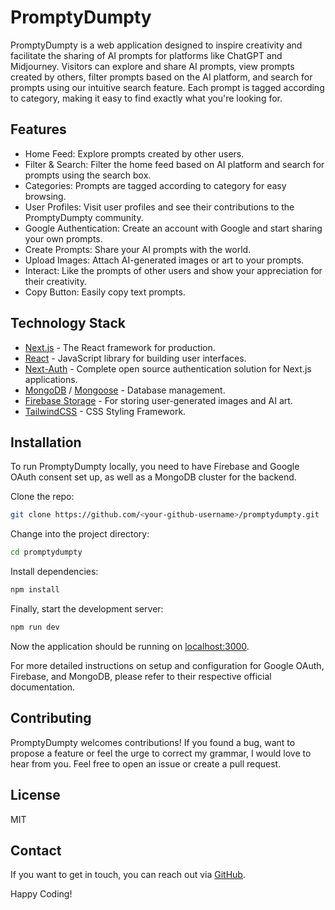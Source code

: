 # PromptyDumpty

PromptyDumpty is a web application designed to inspire creativity and facilitate the sharing of AI prompts for platforms like ChatGPT and Midjourney. Visitors can explore and share AI prompts, view prompts created by others, filter prompts based on the AI platform, and search for prompts using our intuitive search feature. Each prompt is tagged according to category, making it easy to find exactly what you're looking for.

## Features

* Home Feed: Explore prompts created by other users.
* Filter & Search: Filter the home feed based on AI platform and search for prompts using the search box.
* Categories: Prompts are tagged according to category for easy browsing.
* User Profiles: Visit user profiles and see their contributions to the PromptyDumpty community.
* Google Authentication: Create an account with Google and start sharing your own prompts.
* Create Prompts: Share your AI prompts with the world.
* Upload Images: Attach AI-generated images or art to your prompts.
* Interact: Like the prompts of other users and show your appreciation for their creativity.
* Copy Button: Easily copy text prompts.

## Technology Stack

* [Next.js](https://nextjs.org/) - The React framework for production.
* [React](https://reactjs.org/) - JavaScript library for building user interfaces.
* [Next-Auth](https://next-auth.js.org/) - Complete open source authentication solution for Next.js applications.
* [MongoDB](https://www.mongodb.com/) / [Mongoose](https://mongoosejs.com/) - Database management.
* [Firebase Storage](https://firebase.google.com/products/storage) - For storing user-generated images and AI art.
* [TailwindCSS](https://firebase.google.com/products/storage) - CSS Styling Framework.

## Installation

To run PromptyDumpty locally, you need to have Firebase and Google OAuth consent set up, as well as a MongoDB cluster for the backend.

Clone the repo:

```bash
git clone https://github.com/<your-github-username>/promptydumpty.git
```

Change into the project directory:

```bash
cd promptydumpty
```

Install dependencies:

```bash
npm install
```

Finally, start the development server:

```bash
npm run dev
```

Now the application should be running on [localhost:3000](http://localhost:3000).

For more detailed instructions on setup and configuration for Google OAuth, Firebase, and MongoDB, please refer to their respective official documentation.

## Contributing

PromptyDumpty welcomes contributions! If you found a bug, want to propose a feature or feel the urge to correct my grammar, I would love to hear from you. Feel free to open an issue or create a pull request.

## License

MIT

## Contact

If you want to get in touch, you can reach out via [GitHub](https://github.com/<your-github-username>). 

Happy Coding!
